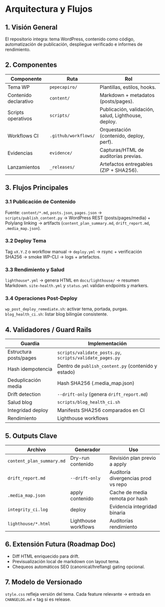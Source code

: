 # Arquitectura y Flujos

## 1. Visión General
El repositorio integra: tema WordPress, contenido como código, automatización de publicación, despliegue verificado e informes de rendimiento.

## 2. Componentes
| Componente | Ruta | Rol |
|------------|------|-----|
| Tema WP | `pepecapiro/` | Plantillas, estilos, hooks. |
| Contenido declarativo | `content/` | Markdown + metadatos (posts/pages). |
| Scripts operativos | `scripts/` | Publicación, validación, salud, Lighthouse, deploy. |
| Workflows CI | `.github/workflows/` | Orquestación (contenido, deploy, perf). |
| Evidencias | `evidence/` | Capturas/HTML de auditorías previas. |
| Lanzamientos | `_releases/` | Artefactos entregables (ZIP + SHA256). |

## 3. Flujos Principales
### 3.1 Publicación de Contenido
Fuente: `content/*.md`, `posts.json`, `pages.json` → `scripts/publish_content.py` → WordPress REST (posts/pages/media) + Polylang linking → artifacts (`content_plan_summary.md`, `drift_report.md`, `.media_map.json`).

### 3.2 Deploy Tema
Tag `vX.Y.Z` o workflow manual → `deploy.yml` → rsync + verificación SHA256 → smoke WP-CLI → logs + artefactos.

### 3.3 Rendimiento y Salud
`lighthouse*.yml` → genera HTML en `docs/lighthouse/` → resumen Markdown. `site-health.yml` y `status.yml` validan endpoints y markers.

### 3.4 Operaciones Post-Deploy
`wp_post_deploy_remediate.sh`: activar tema, portada, purgas. `blog_health_ci.sh`: listar blog bilingüe consistente.

## 4. Validadores / Guard Rails
| Guardia | Implementación |
|---------|----------------|
| Estructura posts/pages | `scripts/validate_posts.py`, `scripts/validate_pages.py` |
| Hash idempotencia | Dentro de `publish_content.py` (contenido y estado) |
| Deduplicación media | Hash SHA256 (.media_map.json) |
| Drift detection | `--drift-only` (genera `drift_report.md`) |
| Salud blog | `scripts/blog_health_ci.sh` |
| Integridad deploy | Manifests SHA256 comparados en CI |
| Rendimiento | Lighthouse workflows |

## 5. Outputs Clave
| Archivo | Generador | Uso |
|---------|----------|-----|
| `content_plan_summary.md` | Dry-run contenido | Revisión plan previo a apply |
| `drift_report.md` | `--drift-only` | Auditoría divergencias prod vs repo |
| `.media_map.json` | apply contenido | Cache de media remota por hash |
| `integrity_ci.log` | deploy | Evidencia integridad binaria |
| `lighthouse/*.html` | Lighthouse workflows | Auditorías rendimiento |

## 6. Extensión Futura (Roadmap Doc)
- Diff HTML enriquecido para drift.
- Previsualización local de markdown con layout tema.
- Chequeos automáticos SEO (canonical/hreflang) gating opcional.

## 7. Modelo de Versionado
`style.css` refleja versión del tema. Cada feature relevante → entrada en `CHANGELOG.md` + tag si es release.
